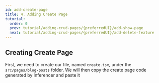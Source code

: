 ```yaml
---
id: add-create-page
title: 4. Adding Create Page
tutorial:
  order: 0
  prev: tutorial/adding-crud-pages/{preferredUI}/add-show-page
  next: tutorial/adding-crud-pages/{preferredUI}/add-delete-feature
---
```


## Creating Create Page

First, we need to create our file, named `create.tsx`, under the `src/pages/blog-posts` folder. We will then copy the create page code generated by Inferencer and paste it 